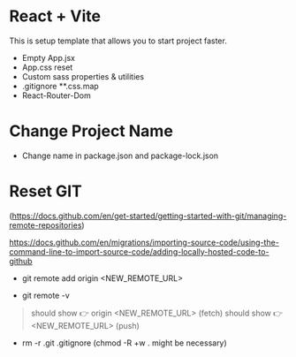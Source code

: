 # React + Vite

This is setup template that allows you to start project faster. 

- Empty App.jsx
- App.css reset
- Custom sass properties & utilities
- .gitignore **.css.map
- React-Router-Dom

# Change Project Name

- Change name in package.json and package-lock.json
<!--CMD + F and "vite-project" replace everything with "new-project-name" -->

# Reset GIT
(https://docs.github.com/en/get-started/getting-started-with-git/managing-remote-repositories)

https://docs.github.com/en/migrations/importing-source-code/using-the-command-line-to-import-source-code/adding-locally-hosted-code-to-github

- git remote add origin <NEW_REMOTE_URL>
<!-- set a new remote file -->

- git remote -v
<!-- Verify new remote -->
> should show 👉 origin <NEW_REMOTE_URL> (fetch)
> should show 👉 <NEW_REMOTE_URL> (push)

- rm -r .git .gitignore (chmod -R +w . might be necessary)
<!-- delete git -->
